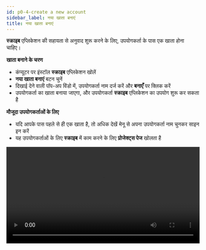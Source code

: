 ```yaml
---
id: p0-4-create a new account
sidebar_label: नया खाता बनाएं
title: नया खाता बनाएं
---
```


**स्क्राइब** एप्लिकेशन की सहायता से अनुवाद शुरू करने के लिए, उपयोगकर्ता के पास एक खाता होना चाहिए।

**खाता बनाने के चरण**

- कंप्यूटर पर इंस्टॉल **स्क्राइब** एप्लिकेशन खोलें
- **नया खाता बनाएं** बटन चुनें
- दिखाई देने वाली पॉप-अप विंडो में, उपयोगकर्ता नाम दर्ज करें और **बनाएँ** पर क्लिक करें
- उपयोगकर्ता का खाता बनाया जाएगा, और उपयोगकर्ता **स्क्राइब** एप्लिकेशन का उपयोग शुरू कर सकता है

**मौजूदा उपयोगकर्ताओं के लिए**

- यदि आपके पास पहले से ही एक खाता है, तो अधिक देखें मेनू से अपना उपयोगकर्ता नाम चुनकर साइन इन करें
- यह उपयोगकर्ताओं के लिए **स्क्राइब** में काम करने के लिए **प्रोजेक्ट्स पेज** खोलता है

<video controls src="/assets/signing-in.mov" width="100%" type="video/mov"/>

<h2>साइन इन फ़ंक्शन</h2> 

स्क्राइब एक ही कंप्यूटर पर एक ही एप्लिकेशन का उपयोग करने वाले विभिन्न उपयोगकर्ताओं को अलग योजना डेटा को बनाए रखते हुए उपयोग करने की सुविधा प्रदान करता है। जब कई उपयोगकर्ता एक ही कंप्यूटर का उपयोग करते हैं, तो योजना और उपयोगकर्ता का नाम पता करना कठिन हो सकता है।
इसकी मदद के लिए, साइन इन पृष्ठ पर अधिक देखें विकल्प होता है। यह सुविधा उपयोगकर्ताओं को सक्रिय और निष्क्रिय उपयोगकर्ताओं के बीच चुनने की अनुमति देती है।

**चरण**
- **और देखें** बटन पर क्लिक करें
- पेज पर दो विकल्प हैं, **सक्रिय** और **संग्रहीत**
- सक्रिय उपयोगकर्ताओं की सूची **सक्रिय** अनुभाग में प्रदर्शित होती है
- आप उपयोगकर्ता नाम के आगे डिलीट बटन पर क्लिक करके निष्क्रिय उपयोगकर्ताओं को संग्रहीत कर सकते हैं
- चुना गया उपयोगकर्ता नाम **संग्रहीत** होगा
**संग्रहीत उपयोगकर्ता नाम को पुनर्स्थापित करने के लिए**
- **और देखें** पर क्लिक करें
- **संग्रह** टैब चुनें
- संग्रहीत उपयोगकर्ता नामों की एक सूची दिखाई देती है
- उपयोगकर्ता नाम के आगे, **पुनर्स्थापित करें** आइकन पर क्लिक करें
- चयनित उपयोगकर्ता नाम **सक्रिय** सूची में दिखाई देता है

<video controls src="/assets/sigindeleteaechive.mov" width="100%" type="video/mov"/>
